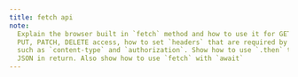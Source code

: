 ```yaml
---
title: fetch api
note:
  Explain the browser built in `fetch` method and how to use it for GET, POST,
  PUT, PATCH, DELETE access, how to set `headers` that are required by some APIs
  such as `content-type` and `authorization`. Show how to use `.then` to receive
  JSON in return. Also show how to use `fetch` with `await`
---
```

